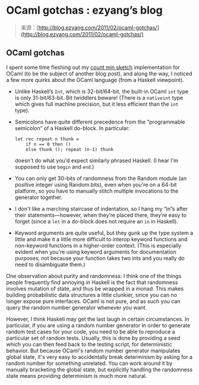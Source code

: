 <!--yml
category: 未分类
date: 2024-07-01 18:17:59
-->

# OCaml gotchas : ezyang’s blog

> 来源：[http://blog.ezyang.com/2011/02/ocaml-gotchas/](http://blog.ezyang.com/2011/02/ocaml-gotchas/)

## OCaml gotchas

I spent some time fleshing out my [count min sketch](https://github.com/ezyang/ocaml-cminsketch) implementation for OCaml (to be the subject of another blog post), and along the way, I noticed a few more quirks about the OCaml language (from a Haskell viewpoint).

*   Unlike Haskell’s `Int`, which is 32-bit/64-bit, the built-in OCaml `int` type is only 31-bit/63-bit. Bit twiddlers beware! (There is a `nativeint` type which gives full machine precision, but it less efficient than the `int` type).

*   Semicolons have quite different precedence from the “programmable semicolon” of a Haskell do-block. In particular:

    ```
    let rec repeat n thunk =
        if n == 0 then ()
        else thunk (); repeat (n-1) thunk

    ```

    doesn't do what you'd expect similarly phrased Haskell. (I hear I'm supposed to use `begin` and `end`.)

*   You can only get 30-bits of randomness from the Random module (an positive integer using Random.bits), even when you're on a 64-bit platform, so you have to manually stitch multiple invocations to the generator together.

*   I don't like a marching staircase of indentation, so I hang my “in”s after their statements—however, when they’re placed there, they’re easy to forget (since a `let` in a do-block does not require an `in` in Haskell).

*   Keyword arguments are quite useful, but they gunk up the type system a little and make it a little more difficult to interop keyword functions and non-keyword functions in a higher-order context. (This is especially evident when you're using keyword arguments for documentation purposes, not because your function takes two ints and you really do need to disambiguate them.)

One observation about purity and randomness: I think one of the things people frequently find annoying in Haskell is the fact that randomness involves mutation of state, and thus be wrapped in a monad. This makes building probabilistic data structures a little clunkier, since you can no longer expose pure interfaces. OCaml is not pure, and as such you can query the random number generator whenever you want.

However, I think Haskell may get the last laugh in certain circumstances. In particular, if you are using a random number generator in order to generate random test cases for your code, you need to be able to reproduce a particular set of random tests. Usually, this is done by providing a seed which you can then feed back to the testing script, for deterministic behavior. But because OCaml's random number generator manipulates global state, it's very easy to accidentally break determinism by asking for a random number for something unrelated. You can work around it by manually bracketing the global state, but explicitly handling the randomness state means providing determinism is much more natural.